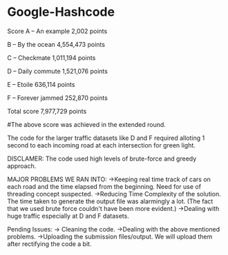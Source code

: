 # Google-Hashcode
Score
A – An example
2,002 points

B – By the ocean
4,554,473 points

C – Checkmate
1,011,194 points

D – Daily commute
1,521,076 points

E – Etoile
636,114 points

F – Forever jammed
252,870 points

Total score
7,977,729 points

#The above score was achieved in the extended round.


The code for the larger traffic datasets like D and F required alloting 1 second to each incoming road at each intersection for green light.

DISCLAMER:
The code used high levels of brute-force and greedy approach.


MAJOR PROBLEMS WE RAN INTO:
->Keeping real time track of cars on each road and the time elapsed from the beginning. Need for use of threading concept suspected.
->Reducing Time Complexity of the solution. The time taken to generate the output file was alarmingly a lot. (The fact that we used brute force couldn't have been more evident.)
->Dealing with huge traffic especially at D and F datasets.


Pending Issues:
-> Cleaning the code.
->Dealing with the above mentioned problems.
->Uploading the submission files/output. We will upload them after rectifying the code a bit.

